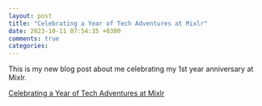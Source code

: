 ```yaml
---
layout: post
title: "Celebrating a Year of Tech Adventures at Mixlr"
date: 2023-10-11 07:54:35 +0300
comments: true
categories:
---
```


This is my new blog post about me celebrating my 1st year anniversary at Mixlr.

[Celebrating a Year of Tech Adventures at Mixlr](https://blog.mixlr.com/2023/10/celebrating-a-year-of-tech-adventures-at-mixlr/)
